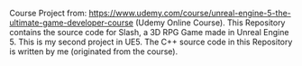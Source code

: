 Course Project from: https://www.udemy.com/course/unreal-engine-5-the-ultimate-game-developer-course (Udemy Online Course).
This Repository contains the source code for Slash, a 3D RPG Game made in Unreal Engine 5. This is my second project in UE5. 
The C++ source code in this Repository is written by me (originated from the course).
